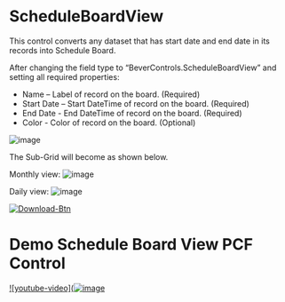 # ScheduleBoardView

This control converts any dataset that has start date and end date in its records into Schedule Board.

After changing the field type to “BeverControls.ScheduleBoardView” and setting all required properties:

- Name – Label of record on the board. (Required)
- Start Date – Start DateTime of record on the board. (Required)
- End Date - End DateTime of record on the board. (Required)
- Color - Color of record on the board. (Optional)

![image](https://user-images.githubusercontent.com/61091700/222454624-a343922b-dcf7-42e3-8421-92928c12b0b4.png)

The Sub-Grid will become as shown below.

Monthly view:
![image](https://user-images.githubusercontent.com/61091700/222457753-d6a2816d-99e0-4fe1-937b-be2d393c5977.png)

Daily view:
![image](https://user-images.githubusercontent.com/61091700/222460195-0c0295c8-2265-44e9-a1a4-4e79a1b858ef.png)

[![Download-Btn](https://user-images.githubusercontent.com/90428984/196970215-5355b724-6ebc-4457-995b-d3f4ebb450cf.png)](https://marketplace.bevercrm.com/pcf-controls/ScheduleBoardView)

# Demo Schedule Board View PCF Control

[![youtube-video](![image](https://user-images.githubusercontent.com/61091700/223111823-17cb4649-a8a5-4dbd-a381-139f0309acf6.png)](https://www.youtube.com/watch?v=JrtwpTn3YC8)